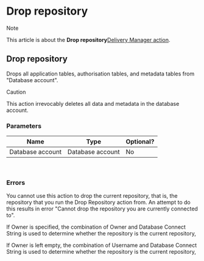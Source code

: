 # Drop repository



> [!NOTE]
> This article is about the **Drop repository**[Delivery Manager action](/docs/Continuous%20delivery/Delivery%20Manager%20actions%20by%20name).

## **Drop repository**

Drops all application tables, authorisation tables, and metadata tables from "Database account".

> [!CAUTION]
> This action irrevocably deletes all data and metadata in the database account.

### Parameters

|**Name**|**Type**|**Optional?**|
|--------|--------|--------|
|Database account|Database account|No      |



 

### Errors



You cannot use this action to drop the current repository, that is, the repository that you run the Drop Repository action from. An attempt to do this results in error "Cannot drop the repository you are currently connected to".

If Owner is specified, the combination of Owner and Database Connect String is used to determine whether the repository is the current repository,

If Owner is left empty, the combination of Username and Database Connect String is used to determine whether the repository is the current repository,